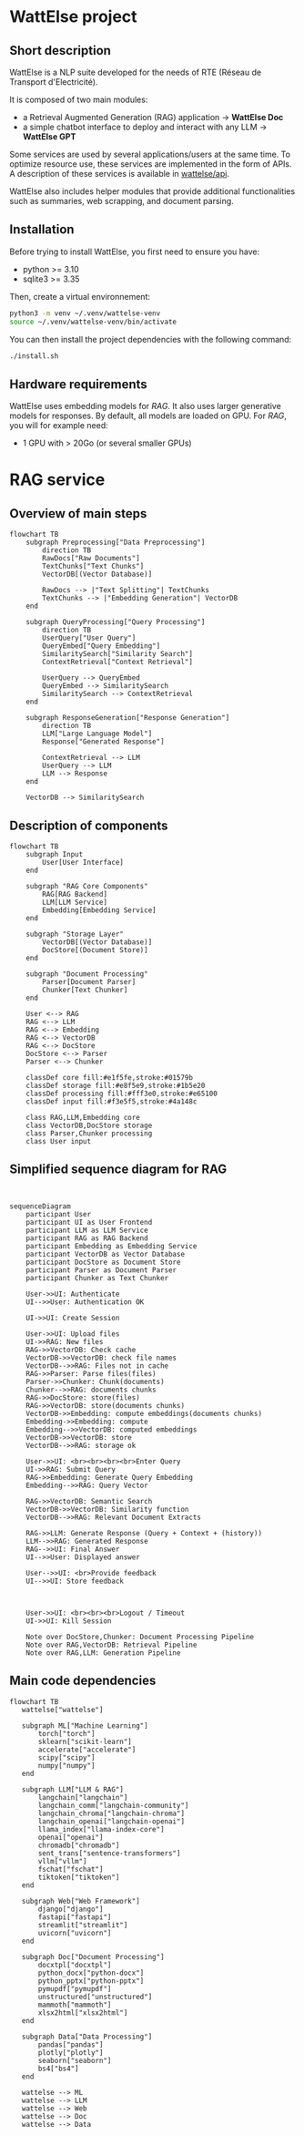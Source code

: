 # WattElse project

## Short description

WattElse is a NLP suite developed for the needs of RTE (Réseau de Transport d'Electricité).

It is composed of two main modules:
- a Retrieval Augmented Generation (RAG) application -> **WattElse Doc**
- a simple chatbot interface to deploy and interact with any LLM -> **WattElse GPT**

Some services are used by several applications/users at the same time. To optimize resource use, these services are implemented in the form of APIs. A description of these services is available in [wattelse/api](wattelse/api).

WattElse also includes helper modules that provide additional functionalities such as summaries, web scrapping, and document parsing.

## Installation

Before trying to install WattElse, you first need to ensure you have:
- python >= 3.10
- sqlite3 >= 3.35

Then, create a virtual environnement:

```bash
python3 -m venv ~/.venv/wattelse-venv
source ~/.venv/wattelse-venv/bin/activate
```

You can then install the project dependencies with the following command:

```bash
./install.sh
```

## Hardware requirements

WattElse uses embedding models for *RAG*. It also uses larger generative models for responses. By default, all models are loaded on GPU. For *RAG*, you will for example need:
- 1 GPU with > 20Go (or several smaller GPUs)

# RAG service

## Overview of main steps 

```mermaid
flowchart TB
    subgraph Preprocessing["Data Preprocessing"]
        direction TB
        RawDocs["Raw Documents"]
        TextChunks["Text Chunks"]
        VectorDB[(Vector Database)]
        
        RawDocs --> |"Text Splitting"| TextChunks
        TextChunks --> |"Embedding Generation"| VectorDB
    end

    subgraph QueryProcessing["Query Processing"]
        direction TB
        UserQuery["User Query"]
        QueryEmbed["Query Embedding"]
        SimilaritySearch["Similarity Search"]
        ContextRetrieval["Context Retrieval"]
        
        UserQuery --> QueryEmbed
        QueryEmbed --> SimilaritySearch
        SimilaritySearch --> ContextRetrieval
    end

    subgraph ResponseGeneration["Response Generation"]
        direction TB
        LLM["Large Language Model"]
        Response["Generated Response"]
        
        ContextRetrieval --> LLM
        UserQuery --> LLM
        LLM --> Response
    end

    VectorDB --> SimilaritySearch

```
 
## Description of components

```mermaid
flowchart TB
    subgraph Input
        User[User Interface]
    end

    subgraph "RAG Core Components"
        RAG[RAG Backend]
        LLM[LLM Service]
        Embedding[Embedding Service]
    end

    subgraph "Storage Layer"
        VectorDB[(Vector Database)]
        DocStore[(Document Store)]
    end

    subgraph "Document Processing"
        Parser[Document Parser]
        Chunker[Text Chunker]
    end

    User <--> RAG
    RAG <--> LLM
    RAG <--> Embedding
    RAG <--> VectorDB
    RAG <--> DocStore
    DocStore <--> Parser
    Parser <--> Chunker

    classDef core fill:#e1f5fe,stroke:#01579b
    classDef storage fill:#e8f5e9,stroke:#1b5e20
    classDef processing fill:#fff3e0,stroke:#e65100
    classDef input fill:#f3e5f5,stroke:#4a148c

    class RAG,LLM,Embedding core
    class VectorDB,DocStore storage
    class Parser,Chunker processing
    class User input

```

## Simplified sequence diagram for RAG
```mermaid


sequenceDiagram
    participant User
    participant UI as User Frontend
    participant LLM as LLM Service
    participant RAG as RAG Backend
    participant Embedding as Embedding Service
    participant VectorDB as Vector Database
    participant DocStore as Document Store
    participant Parser as Document Parser
    participant Chunker as Text Chunker

    User->>UI: Authenticate
    UI-->>User: Authentication OK
    
    UI->>UI: Create Session
    
    User->>UI: Upload files
    UI->>RAG: New files
    RAG->>VectorDB: Check cache
    VectorDB->>VectorDB: check file names
    VectorDB-->>RAG: Files not in cache
    RAG->>Parser: Parse files(files)
    Parser->>Chunker: Chunk(documents)
    Chunker-->>RAG: documents chunks
    RAG->>DocStore: store(files)
    RAG->>VectorDB: store(documents chunks)
    VectorDB->>Embedding: compute embeddings(documents chunks)
    Embedding->>Embedding: compute
    Embedding-->>VectorDB: computed embeddings
    VectorDB->>VectorDB: store
    VectorDB-->>RAG: storage ok
    
    User->>UI: <br><br><br><br>Enter Query
    UI->>RAG: Submit Query
    RAG->>Embedding: Generate Query Embedding
    Embedding-->>RAG: Query Vector

    RAG->>VectorDB: Semantic Search
    VectorDB->>VectorDB: Similarity function
    VectorDB-->>RAG: Relevant Document Extracts

    RAG->>LLM: Generate Response (Query + Context + (history))
    LLM-->>RAG: Generated Response
    RAG-->>UI: Final Answer
    UI-->>User: Displayed answer
    
    User-->>UI: <br>Provide feedback
    UI-->>UI: Store feedback
    
    
    
    User->>UI: <br><br><br>Logout / Timeout
    UI->>UI: Kill Session

    Note over DocStore,Chunker: Document Processing Pipeline
    Note over RAG,VectorDB: Retrieval Pipeline
    Note over RAG,LLM: Generation Pipeline
```

## Main code dependencies
 ```mermaid
flowchart TB
    wattelse["wattelse"]
    
    subgraph ML["Machine Learning"]
        torch["torch"]
        sklearn["scikit-learn"]
        accelerate["accelerate"]
        scipy["scipy"]
        numpy["numpy"]
    end
    
    subgraph LLM["LLM & RAG"]
        langchain["langchain"]
        langchain_comm["langchain-community"]
        langchain_chroma["langchain-chroma"]
        langchain_openai["langchain-openai"]
        llama_index["llama-index-core"]
        openai["openai"]
        chromadb["chromadb"]
        sent_trans["sentence-transformers"]
        vllm["vllm"]
        fschat["fschat"]
        tiktoken["tiktoken"]
    end
    
    subgraph Web["Web Framework"]
        django["django"]
        fastapi["fastapi"]
        streamlit["streamlit"]
        uvicorn["uvicorn"]
    end
    
    subgraph Doc["Document Processing"]
        docxtpl["docxtpl"]
        python_docx["python-docx"]
        python_pptx["python-pptx"]
        pymupdf["pymupdf"]
        unstructured["unstructured"]
        mammoth["mammoth"]
        xlsx2html["xlsx2html"]
    end
    
    subgraph Data["Data Processing"]
        pandas["pandas"]
        plotly["plotly"]
        seaborn["seaborn"]
        bs4["bs4"]
    end
    
    wattelse --> ML
    wattelse --> LLM
    wattelse --> Web
    wattelse --> Doc
    wattelse --> Data
```

